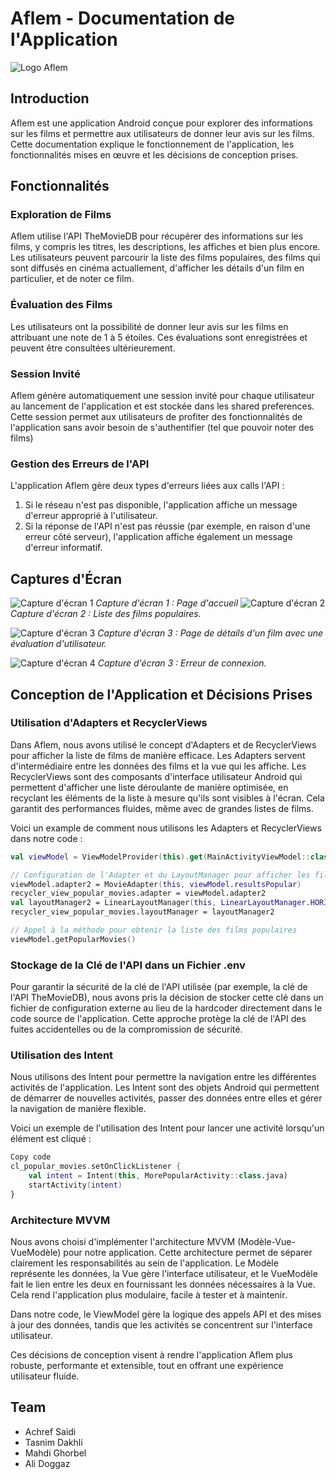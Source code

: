 # Aflem - Documentation de l'Application

![Logo Aflem](images/roundaflem.png)

## Introduction
Aflem est une application Android conçue pour explorer des informations sur les films et permettre aux utilisateurs de donner leur avis sur les films. Cette documentation explique le fonctionnement de l'application, les fonctionnalités mises en œuvre et les décisions de conception prises.

## Fonctionnalités
### Exploration de Films
Aflem utilise l'API TheMovieDB pour récupérer des informations sur les films, y compris les titres, les descriptions, les affiches et bien plus encore. Les utilisateurs peuvent parcourir la liste des films populaires, des films qui sont diffusés en cinéma actuallement, d'afficher les détails d'un film en particulier, et de noter ce film.

### Évaluation des Films
Les utilisateurs ont la possibilité de donner leur avis sur les films en attribuant une note de 1 à 5 étoiles. Ces évaluations sont enregistrées et peuvent être consultées ultérieurement.

### Session Invité
Aflem génère automatiquement une session invité pour chaque utilisateur au lancement de l'application et est stockée dans les shared preferences. Cette session permet aux utilisateurs de profiter des fonctionnalités de l'application sans avoir besoin de s'authentifier (tel que pouvoir noter des films)

### Gestion des Erreurs de l'API
L'application Aflem gère deux types d'erreurs liées aux calls l'API :
1. Si le réseau n'est pas disponible, l'application affiche un message d'erreur approprié à l'utilisateur.
2. Si la réponse de l'API n'est pas réussie (par exemple, en raison d'une erreur côté serveur), l'application affiche également un message d'erreur informatif.

## Captures d'Écran
![Capture d'écran 1](images/HomeScreen.png)
*Capture d'écran 1 : Page d'accueil*
![Capture d'écran 2](images/Trending.png)
*Capture d'écran 2 : Liste des films populaires.*

![Capture d'écran 3](images/NetworkConnection.png)
*Capture d'écran 3 : Page de détails d'un film avec une évaluation d'utilisateur.*

![Capture d'écran 4](images/Rating.png)
*Capture d'écran 3 : Erreur de connexion.*
## Conception de l'Application et Décisions Prises

### Utilisation d'Adapters et RecyclerViews
Dans Aflem, nous avons utilisé le concept d'Adapters et de RecyclerViews pour afficher la liste de films de manière efficace. Les Adapters servent d'intermédiaire entre les données des films et la vue qui les affiche. Les RecyclerViews sont des composants d'interface utilisateur Android qui permettent d'afficher une liste déroulante de manière optimisée, en recyclant les éléments de la liste à mesure qu'ils sont visibles à l'écran. Cela garantit des performances fluides, même avec de grandes listes de films.

Voici un example de comment nous utilisons les Adapters et RecyclerViews dans notre code :

```kotlin
val viewModel = ViewModelProvider(this).get(MainActivityViewModel::class.java)

// Configuration de l'Adapter et du LayoutManager pour afficher les films populaires
viewModel.adapter2 = MovieAdapter(this, viewModel.resultsPopular)
recycler_view_popular_movies.adapter = viewModel.adapter2
val layoutManager2 = LinearLayoutManager(this, LinearLayoutManager.HORIZONTAL, false)
recycler_view_popular_movies.layoutManager = layoutManager2

// Appel à la méthode pour obtenir la liste des films populaires
viewModel.getPopularMovies()
```

### Stockage de la Clé de l'API dans un Fichier .env
Pour garantir la sécurité de la clé de l'API utilisée (par exemple, la clé de l'API TheMovieDB), nous avons pris la décision de stocker cette clé dans un fichier de configuration externe au lieu de la hardcoder directement dans le code source de l'application. Cette approche protège la clé de l'API des fuites accidentelles ou de la compromission de sécurité.

### Utilisation des Intent
Nous utilisons des Intent pour permettre la navigation entre les différentes activités de l'application. Les Intent sont des objets Android qui permettent de démarrer de nouvelles activités, passer des données entre elles et gérer la navigation de manière flexible.

Voici un exemple de l'utilisation des Intent pour lancer une activité lorsqu'un élément est cliqué :

```kotlin
Copy code
cl_popular_movies.setOnClickListener {
    val intent = Intent(this, MorePopularActivity::class.java)
    startActivity(intent)
}
```

### Architecture MVVM
Nous avons choisi d'implémenter l'architecture MVVM (Modèle-Vue-VueModèle) pour notre application. Cette architecture permet de séparer clairement les responsabilités au sein de l'application. Le Modèle représente les données, la Vue gère l'interface utilisateur, et le VueModèle fait le lien entre les deux en fournissant les données nécessaires à la Vue. Cela rend l'application plus modulaire, facile à tester et à maintenir.

Dans notre code, le ViewModel gère la logique des appels API et des mises à jour des données, tandis que les activités se concentrent sur l'interface utilisateur.

Ces décisions de conception visent à rendre l'application Aflem plus robuste, performante et extensible, tout en offrant une expérience utilisateur fluide.

## Team
* Achref Saidi
* Tasnim Dakhli
* Mahdi Ghorbel
* Ali Doggaz

